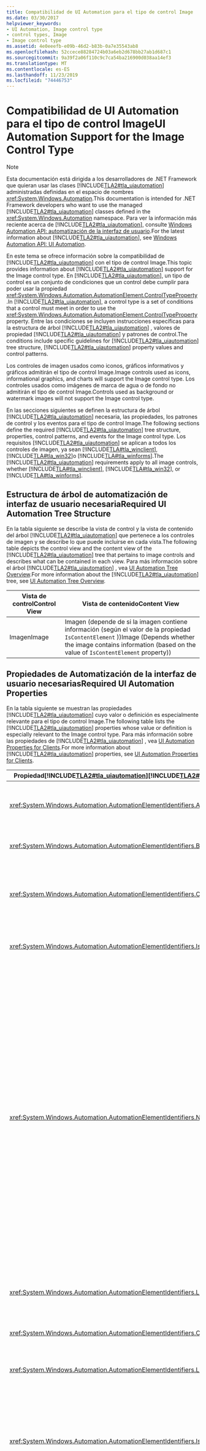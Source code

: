 ```yaml
---
title: Compatibilidad de UI Automation para el tipo de control Image
ms.date: 03/30/2017
helpviewer_keywords:
- UI Automation, Image control type
- control types, Image
- Image control type
ms.assetid: 4e0eeefb-e09b-46d2-b83b-0a7e35543ab8
ms.openlocfilehash: 52ccece88284724b03a6eb2d678bb27ab1d687c1
ms.sourcegitcommit: 9a39f2a06f110c9c7ca54ba216900d038aa14ef3
ms.translationtype: MT
ms.contentlocale: es-ES
ms.lasthandoff: 11/23/2019
ms.locfileid: "74446753"
---
```

# <a name="ui-automation-support-for-the-image-control-type"></a><span data-ttu-id="4fec6-102">Compatibilidad de UI Automation para el tipo de control Image</span><span class="sxs-lookup"><span data-stu-id="4fec6-102">UI Automation Support for the Image Control Type</span></span>
> [!NOTE]
> <span data-ttu-id="4fec6-103">Esta documentación está dirigida a los desarrolladores de .NET Framework que quieran usar las clases [!INCLUDE[TLA2#tla_uiautomation](../../../includes/tla2sharptla-uiautomation-md.md)] administradas definidas en el espacio de nombres <xref:System.Windows.Automation>.</span><span class="sxs-lookup"><span data-stu-id="4fec6-103">This documentation is intended for .NET Framework developers who want to use the managed [!INCLUDE[TLA2#tla_uiautomation](../../../includes/tla2sharptla-uiautomation-md.md)] classes defined in the <xref:System.Windows.Automation> namespace.</span></span> <span data-ttu-id="4fec6-104">Para ver la información más reciente acerca de [!INCLUDE[TLA2#tla_uiautomation](../../../includes/tla2sharptla-uiautomation-md.md)], consulte [Windows Automation API: automatización de la interfaz de usuario](/windows/win32/winauto/entry-uiauto-win32).</span><span class="sxs-lookup"><span data-stu-id="4fec6-104">For the latest information about [!INCLUDE[TLA2#tla_uiautomation](../../../includes/tla2sharptla-uiautomation-md.md)], see [Windows Automation API: UI Automation](/windows/win32/winauto/entry-uiauto-win32).</span></span>  
  
 <span data-ttu-id="4fec6-105">En este tema se ofrece información sobre la compatibilidad de [!INCLUDE[TLA2#tla_uiautomation](../../../includes/tla2sharptla-uiautomation-md.md)] con el tipo de control Image.</span><span class="sxs-lookup"><span data-stu-id="4fec6-105">This topic provides information about [!INCLUDE[TLA2#tla_uiautomation](../../../includes/tla2sharptla-uiautomation-md.md)] support for the Image control type.</span></span> <span data-ttu-id="4fec6-106">En [!INCLUDE[TLA2#tla_uiautomation](../../../includes/tla2sharptla-uiautomation-md.md)], un tipo de control es un conjunto de condiciones que un control debe cumplir para poder usar la propiedad <xref:System.Windows.Automation.AutomationElement.ControlTypeProperty> .</span><span class="sxs-lookup"><span data-stu-id="4fec6-106">In [!INCLUDE[TLA2#tla_uiautomation](../../../includes/tla2sharptla-uiautomation-md.md)], a control type is a set of conditions that a control must meet in order to use the <xref:System.Windows.Automation.AutomationElement.ControlTypeProperty> property.</span></span> <span data-ttu-id="4fec6-107">Entre las condiciones se incluyen instrucciones específicas para la estructura de árbol [!INCLUDE[TLA2#tla_uiautomation](../../../includes/tla2sharptla-uiautomation-md.md)] , valores de propiedad [!INCLUDE[TLA2#tla_uiautomation](../../../includes/tla2sharptla-uiautomation-md.md)] y patrones de control.</span><span class="sxs-lookup"><span data-stu-id="4fec6-107">The conditions include specific guidelines for [!INCLUDE[TLA2#tla_uiautomation](../../../includes/tla2sharptla-uiautomation-md.md)] tree structure, [!INCLUDE[TLA2#tla_uiautomation](../../../includes/tla2sharptla-uiautomation-md.md)] property values and control patterns.</span></span>  
  
 <span data-ttu-id="4fec6-108">Los controles de imagen usados como iconos, gráficos informativos y gráficos admitirán el tipo de control Image.</span><span class="sxs-lookup"><span data-stu-id="4fec6-108">Image controls used as icons, informational graphics, and charts will support the Image control type.</span></span> <span data-ttu-id="4fec6-109">Los controles usados como imágenes de marca de agua o de fondo no admitirán el tipo de control Image.</span><span class="sxs-lookup"><span data-stu-id="4fec6-109">Controls used as background or watermark images will not support the Image control type.</span></span>  
  
 <span data-ttu-id="4fec6-110">En las secciones siguientes se definen la estructura de árbol [!INCLUDE[TLA2#tla_uiautomation](../../../includes/tla2sharptla-uiautomation-md.md)] necesaria, las propiedades, los patrones de control y los eventos para el tipo de control Image.</span><span class="sxs-lookup"><span data-stu-id="4fec6-110">The following sections define the required [!INCLUDE[TLA2#tla_uiautomation](../../../includes/tla2sharptla-uiautomation-md.md)] tree structure, properties, control patterns, and events for the Image control type.</span></span> <span data-ttu-id="4fec6-111">Los requisitos [!INCLUDE[TLA2#tla_uiautomation](../../../includes/tla2sharptla-uiautomation-md.md)] se aplican a todos los controles de imagen, ya sean [!INCLUDE[TLA#tla_winclient](../../../includes/tlasharptla-winclient-md.md)], [!INCLUDE[TLA#tla_win32](../../../includes/tlasharptla-win32-md.md)]o [!INCLUDE[TLA#tla_winforms](../../../includes/tlasharptla-winforms-md.md)].</span><span class="sxs-lookup"><span data-stu-id="4fec6-111">The [!INCLUDE[TLA2#tla_uiautomation](../../../includes/tla2sharptla-uiautomation-md.md)] requirements apply to all image controls, whether [!INCLUDE[TLA#tla_winclient](../../../includes/tlasharptla-winclient-md.md)], [!INCLUDE[TLA#tla_win32](../../../includes/tlasharptla-win32-md.md)], or [!INCLUDE[TLA#tla_winforms](../../../includes/tlasharptla-winforms-md.md)].</span></span>  
  
<a name="Required_UI_Automation_Tree_Structure"></a>   
## <a name="required-ui-automation-tree-structure"></a><span data-ttu-id="4fec6-112">Estructura de árbol de automatización de interfaz de usuario necesaria</span><span class="sxs-lookup"><span data-stu-id="4fec6-112">Required UI Automation Tree Structure</span></span>  
 <span data-ttu-id="4fec6-113">En la tabla siguiente se describe la vista de control y la vista de contenido del árbol [!INCLUDE[TLA2#tla_uiautomation](../../../includes/tla2sharptla-uiautomation-md.md)] que pertenece a los controles de imagen y se describe lo que puede incluirse en cada vista.</span><span class="sxs-lookup"><span data-stu-id="4fec6-113">The following table depicts the control view and the content view of the [!INCLUDE[TLA2#tla_uiautomation](../../../includes/tla2sharptla-uiautomation-md.md)] tree that pertains to image controls and describes what can be contained in each view.</span></span> <span data-ttu-id="4fec6-114">Para más información sobre el árbol [!INCLUDE[TLA2#tla_uiautomation](../../../includes/tla2sharptla-uiautomation-md.md)] , vea [UI Automation Tree Overview](ui-automation-tree-overview.md).</span><span class="sxs-lookup"><span data-stu-id="4fec6-114">For more information about the [!INCLUDE[TLA2#tla_uiautomation](../../../includes/tla2sharptla-uiautomation-md.md)] tree, see [UI Automation Tree Overview](ui-automation-tree-overview.md).</span></span>  
  
|<span data-ttu-id="4fec6-115">Vista de control</span><span class="sxs-lookup"><span data-stu-id="4fec6-115">Control View</span></span>|<span data-ttu-id="4fec6-116">Vista de contenido</span><span class="sxs-lookup"><span data-stu-id="4fec6-116">Content View</span></span>|  
|------------------|------------------|  
|<span data-ttu-id="4fec6-117">Imagen</span><span class="sxs-lookup"><span data-stu-id="4fec6-117">Image</span></span>|<span data-ttu-id="4fec6-118">Imagen (depende de si la imagen contiene información (según el valor de la propiedad `IsContentElement` ))</span><span class="sxs-lookup"><span data-stu-id="4fec6-118">Image (Depends whether the image contains information (based on the value of `IsContentElement` property))</span></span>|  
  
<a name="Required_UI_Automation_Properties"></a>   
## <a name="required-ui-automation-properties"></a><span data-ttu-id="4fec6-119">Propiedades de Automatización de la interfaz de usuario necesarias</span><span class="sxs-lookup"><span data-stu-id="4fec6-119">Required UI Automation Properties</span></span>  
 <span data-ttu-id="4fec6-120">En la tabla siguiente se muestran las propiedades [!INCLUDE[TLA2#tla_uiautomation](../../../includes/tla2sharptla-uiautomation-md.md)] cuyo valor o definición es especialmente relevante para el tipo de control Image.</span><span class="sxs-lookup"><span data-stu-id="4fec6-120">The following table lists the [!INCLUDE[TLA2#tla_uiautomation](../../../includes/tla2sharptla-uiautomation-md.md)] properties whose value or definition is especially relevant to the Image control type.</span></span> <span data-ttu-id="4fec6-121">Para más información sobre las propiedades de [!INCLUDE[TLA2#tla_uiautomation](../../../includes/tla2sharptla-uiautomation-md.md)] , vea [UI Automation Properties for Clients](ui-automation-properties-for-clients.md).</span><span class="sxs-lookup"><span data-stu-id="4fec6-121">For more information about [!INCLUDE[TLA2#tla_uiautomation](../../../includes/tla2sharptla-uiautomation-md.md)] properties, see [UI Automation Properties for Clients](ui-automation-properties-for-clients.md).</span></span>  
  
|<span data-ttu-id="4fec6-122">Propiedad[!INCLUDE[TLA2#tla_uiautomation](../../../includes/tla2sharptla-uiautomation-md.md)]</span><span class="sxs-lookup"><span data-stu-id="4fec6-122">[!INCLUDE[TLA2#tla_uiautomation](../../../includes/tla2sharptla-uiautomation-md.md)] Property</span></span>|<span data-ttu-id="4fec6-123">Valor</span><span class="sxs-lookup"><span data-stu-id="4fec6-123">Value</span></span>|<span data-ttu-id="4fec6-124">Notas</span><span class="sxs-lookup"><span data-stu-id="4fec6-124">Notes</span></span>|  
|------------------------------------------------------------------------------------|-----------|-----------|  
|<xref:System.Windows.Automation.AutomationElementIdentifiers.AutomationIdProperty>|<span data-ttu-id="4fec6-125">Vea las notas.</span><span class="sxs-lookup"><span data-stu-id="4fec6-125">See notes.</span></span>|<span data-ttu-id="4fec6-126">El valor de esta propiedad debe ser único en todos los controles de una aplicación.</span><span class="sxs-lookup"><span data-stu-id="4fec6-126">The value of this property needs to be unique across all controls in an application.</span></span>|  
|<xref:System.Windows.Automation.AutomationElementIdentifiers.BoundingRectangleProperty>|<span data-ttu-id="4fec6-127">Vea las notas.</span><span class="sxs-lookup"><span data-stu-id="4fec6-127">See notes.</span></span>|<span data-ttu-id="4fec6-128">El rectángulo exterior que contiene el control completo.</span><span class="sxs-lookup"><span data-stu-id="4fec6-128">The outermost rectangle that contains the whole control.</span></span>|  
|<xref:System.Windows.Automation.AutomationElementIdentifiers.ClickablePointProperty>|<span data-ttu-id="4fec6-129">Vea las notas.</span><span class="sxs-lookup"><span data-stu-id="4fec6-129">See notes.</span></span>|<span data-ttu-id="4fec6-130">Un punto donde se puede hacer clic del control de imagen debe ser un punto dentro del rectángulo delimitador del control de imagen.</span><span class="sxs-lookup"><span data-stu-id="4fec6-130">The image control’s clickable point must be a point within the bounding rectangle of the image control.</span></span>|  
|<xref:System.Windows.Automation.AutomationElementIdentifiers.IsKeyboardFocusableProperty>|<span data-ttu-id="4fec6-131">Vea las notas.</span><span class="sxs-lookup"><span data-stu-id="4fec6-131">See notes.</span></span>|<span data-ttu-id="4fec6-132">Si el control puede recibir el enfoque del teclado, debe admitir esta propiedad.</span><span class="sxs-lookup"><span data-stu-id="4fec6-132">If the control can receive keyboard focus, it must support this property.</span></span>|  
|<xref:System.Windows.Automation.AutomationElementIdentifiers.NameProperty>|<span data-ttu-id="4fec6-133">Vea las notas.</span><span class="sxs-lookup"><span data-stu-id="4fec6-133">See notes.</span></span>|<span data-ttu-id="4fec6-134">La propiedad Name se debe exponer para todos los controles de imagen que contienen información.</span><span class="sxs-lookup"><span data-stu-id="4fec6-134">The Name property must be exposed for all image controls that contain information.</span></span> <span data-ttu-id="4fec6-135">El acceso mediante programación a esta información requiere que se ofrezca un equivalente textual al gráfico.</span><span class="sxs-lookup"><span data-stu-id="4fec6-135">Programmatic access to this information requires that a textual equivalent to the graphic be provided.</span></span> <span data-ttu-id="4fec6-136">Si el control de imagen es puramente decorativo, únicamente debe aparecer en la vista de control del árbol [!INCLUDE[TLA2#tla_uiautomation](../../../includes/tla2sharptla-uiautomation-md.md)] y no es necesario que tenga un nombre.</span><span class="sxs-lookup"><span data-stu-id="4fec6-136">If the image control is purely decorative, it must only show up in the control view of the [!INCLUDE[TLA2#tla_uiautomation](../../../includes/tla2sharptla-uiautomation-md.md)] tree and is not required to have a name.</span></span> <span data-ttu-id="4fec6-137">Los marcos de trabajo de interfaz de usuario deben admitir propiedad de texto alternativo o ALT en las imágenes que se pueden establecer desde dentro de su marco de trabajo.</span><span class="sxs-lookup"><span data-stu-id="4fec6-137">UI frameworks must support an ALT or alternate text property on images that can be set from within their framework.</span></span> <span data-ttu-id="4fec6-138">Esta propiedad se asignará entonces a la propiedad de nombre [!INCLUDE[TLA2#tla_uiautomation](../../../includes/tla2sharptla-uiautomation-md.md)] .</span><span class="sxs-lookup"><span data-stu-id="4fec6-138">This property will then map to the [!INCLUDE[TLA2#tla_uiautomation](../../../includes/tla2sharptla-uiautomation-md.md)] Name property.</span></span>|  
|<xref:System.Windows.Automation.AutomationElementIdentifiers.LabeledByProperty>|<span data-ttu-id="4fec6-139">Vea las notas.</span><span class="sxs-lookup"><span data-stu-id="4fec6-139">See notes.</span></span>|<span data-ttu-id="4fec6-140">Si hay una etiqueta de texto estático, esta propiedad debe exponer una referencia a ese control.</span><span class="sxs-lookup"><span data-stu-id="4fec6-140">If there is a static text label then this property must expose a reference to that control.</span></span>|  
|<xref:System.Windows.Automation.AutomationElementIdentifiers.ControlTypeProperty>|<span data-ttu-id="4fec6-141">Imagen</span><span class="sxs-lookup"><span data-stu-id="4fec6-141">Image</span></span>|<span data-ttu-id="4fec6-142">Este valor es el mismo para todos los marcos de trabajo de la interfaz de usuario.</span><span class="sxs-lookup"><span data-stu-id="4fec6-142">This value is the same for all UI frameworks.</span></span>|  
|<xref:System.Windows.Automation.AutomationElementIdentifiers.LocalizedControlTypeProperty>|<span data-ttu-id="4fec6-143">"imagen"</span><span class="sxs-lookup"><span data-stu-id="4fec6-143">"image"</span></span>|<span data-ttu-id="4fec6-144">Cadena localizada que corresponde al tipo de control Image.</span><span class="sxs-lookup"><span data-stu-id="4fec6-144">Localized string corresponding to the Image control type.</span></span>|  
|<xref:System.Windows.Automation.AutomationElementIdentifiers.IsContentElementProperty>|<span data-ttu-id="4fec6-145">Vea las notas.</span><span class="sxs-lookup"><span data-stu-id="4fec6-145">See notes.</span></span>|<span data-ttu-id="4fec6-146">El control de imagen debe incluirse en la vista de contenido del árbol [!INCLUDE[TLA2#tla_uiautomation](../../../includes/tla2sharptla-uiautomation-md.md)] cuando contiene información significativa aún no expuesta al usuario final.</span><span class="sxs-lookup"><span data-stu-id="4fec6-146">The image control must be included in the content view of the [!INCLUDE[TLA2#tla_uiautomation](../../../includes/tla2sharptla-uiautomation-md.md)] tree when it contains meaningful information not already exposed to the end user.</span></span>|  
|<xref:System.Windows.Automation.AutomationElementIdentifiers.IsControlElementProperty>|<span data-ttu-id="4fec6-147">True</span><span class="sxs-lookup"><span data-stu-id="4fec6-147">True</span></span>|<span data-ttu-id="4fec6-148">El control de imagen siempre se incluye en la vista del control del árbol [!INCLUDE[TLA2#tla_uiautomation](../../../includes/tla2sharptla-uiautomation-md.md)] .</span><span class="sxs-lookup"><span data-stu-id="4fec6-148">The image control is always included in the control view of the [!INCLUDE[TLA2#tla_uiautomation](../../../includes/tla2sharptla-uiautomation-md.md)] tree.</span></span>|  
|<xref:System.Windows.Automation.AutomationElementIdentifiers.HelpTextProperty>|<span data-ttu-id="4fec6-149">Vea las notas.</span><span class="sxs-lookup"><span data-stu-id="4fec6-149">See notes.</span></span>|<span data-ttu-id="4fec6-150">La propiedad HelpText expone una cadena localizada que describe el aspecto visual real del control (por ejemplo, un cuadrado rojo con una "X" blanca) u otra información sobre herramientas asociada a la imagen.</span><span class="sxs-lookup"><span data-stu-id="4fec6-150">The HelpText property exposes a localized string which describes the actual visual appearance of the control (for example, a red square with a white ‘X’) or other tooltip information associated with the image.</span></span><br /><br /> <span data-ttu-id="4fec6-151">Se debe admitir esta propiedad cuando se necesite una descripción larga para transmitir más información sobre el control de imagen.</span><span class="sxs-lookup"><span data-stu-id="4fec6-151">This property must be supported when a long description is needed to convey more information about the image control.</span></span> <span data-ttu-id="4fec6-152">Por ejemplo, un gráfico o diagrama complicado.</span><span class="sxs-lookup"><span data-stu-id="4fec6-152">For example, a complicated chart or diagram.</span></span> <span data-ttu-id="4fec6-153">Esta propiedad se asigna a la etiqueta LongDesc HTML y la etiqueta Desc de Scalable Vector Graphics (SVG).</span><span class="sxs-lookup"><span data-stu-id="4fec6-153">This property maps to the HTML LongDesc tag and the Scalable Vector Graphics (SVG) Desc tag.</span></span> <span data-ttu-id="4fec6-154">Los desarrolladores que trabajan con controles de imagen deben admitir una propiedad para permitir la descripción visual que se establecerá en el control.</span><span class="sxs-lookup"><span data-stu-id="4fec6-154">Developers working with image controls must support a property to allow the visual description to be set on the control.</span></span> <span data-ttu-id="4fec6-155">Esta propiedad se debe asignar a la propiedad VisualDescription de automatización de la interfaz de usuario.</span><span class="sxs-lookup"><span data-stu-id="4fec6-155">This property must be mapped to the UI Automation VisualDescription property.</span></span>|  
|<xref:System.Windows.Automation.AutomationElementIdentifiers.ItemStatusProperty>|<span data-ttu-id="4fec6-156">Vea las notas.</span><span class="sxs-lookup"><span data-stu-id="4fec6-156">See notes.</span></span>|<span data-ttu-id="4fec6-157">Si el control de imagen representa la información del estado sobre un elemento concreto de la pantalla, el control debe incluirse dentro del elemento.</span><span class="sxs-lookup"><span data-stu-id="4fec6-157">If the image control represents state information about a particular item on the screen, the control should be contained within the item.</span></span> <span data-ttu-id="4fec6-158">Cuando la imagen está dentro de un elemento, el elemento debe admitir la propiedad de estado y generar las notificaciones adecuadas cuando cambie el estado.</span><span class="sxs-lookup"><span data-stu-id="4fec6-158">When the image is contained within an item the item must support the status property and raise appropriate notifications when the status changes.</span></span><br /><br /> <span data-ttu-id="4fec6-159">Si una imagen es un control independiente y transmite el estado, se debe admitir esta propiedad.</span><span class="sxs-lookup"><span data-stu-id="4fec6-159">If an image is a standalone control and is conveying status this property must be supported.</span></span>|  
  
<a name="Required_UI_Automation_Control_Patterns"></a>   
## <a name="required-ui-automation-control-patterns"></a><span data-ttu-id="4fec6-160">Patrones de control necesarios para la automatización de la interfaz de usuario</span><span class="sxs-lookup"><span data-stu-id="4fec6-160">Required UI Automation Control Patterns</span></span>  
 <span data-ttu-id="4fec6-161">En la tabla siguiente se muestran los patrones de control [!INCLUDE[TLA2#tla_uiautomation](../../../includes/tla2sharptla-uiautomation-md.md)] que se deben admitir por todos los controles de imagen.</span><span class="sxs-lookup"><span data-stu-id="4fec6-161">The following table lists the [!INCLUDE[TLA2#tla_uiautomation](../../../includes/tla2sharptla-uiautomation-md.md)] control patterns required to be supported by all image controls.</span></span> <span data-ttu-id="4fec6-162">Para más información sobre los patrones de control, vea [UI Automation Control Patterns Overview](ui-automation-control-patterns-overview.md).</span><span class="sxs-lookup"><span data-stu-id="4fec6-162">For more information about control patterns, see [UI Automation Control Patterns Overview](ui-automation-control-patterns-overview.md).</span></span>  
  
|<span data-ttu-id="4fec6-163">Patrón de control</span><span class="sxs-lookup"><span data-stu-id="4fec6-163">Control Pattern</span></span>|<span data-ttu-id="4fec6-164">Compatibilidad</span><span class="sxs-lookup"><span data-stu-id="4fec6-164">Support</span></span>|<span data-ttu-id="4fec6-165">Notas</span><span class="sxs-lookup"><span data-stu-id="4fec6-165">Notes</span></span>|  
|---------------------|-------------|-----------|  
|<xref:System.Windows.Automation.Provider.IGridItemProvider>|<span data-ttu-id="4fec6-166">Depende</span><span class="sxs-lookup"><span data-stu-id="4fec6-166">Depends</span></span>|<span data-ttu-id="4fec6-167">El control de imagen admite el patrón Grid Item si el control está dentro de un contenedor de cuadrícula.</span><span class="sxs-lookup"><span data-stu-id="4fec6-167">The image control supports the Grid Item pattern if the control is within a grid container.</span></span>|  
|<xref:System.Windows.Automation.Provider.ITableItemProvider>|<span data-ttu-id="4fec6-168">Depende</span><span class="sxs-lookup"><span data-stu-id="4fec6-168">Depends</span></span>|<span data-ttu-id="4fec6-169">El control de imagen admite el patrón Table Item  si el control está dentro de un contenedor que tiene controles de encabezado.</span><span class="sxs-lookup"><span data-stu-id="4fec6-169">The image control supports the Table Item pattern if the control is within a container that has header controls.</span></span>|  
|<xref:System.Windows.Automation.Provider.IInvokeProvider>|<span data-ttu-id="4fec6-170">Never</span><span class="sxs-lookup"><span data-stu-id="4fec6-170">Never</span></span>|<span data-ttu-id="4fec6-171">Si el control de imagen contiene una imagen en la que se puede hacer clic, el control debe admitir un tipo de control que admita el patrón Invoke, como el tipo de control Button.</span><span class="sxs-lookup"><span data-stu-id="4fec6-171">If the image control contains a clickable image, the control should support a control type that supports the Invoke pattern, such as the Button control type.</span></span>|  
|<xref:System.Windows.Automation.Provider.ISelectionItemProvider>|<span data-ttu-id="4fec6-172">Never</span><span class="sxs-lookup"><span data-stu-id="4fec6-172">Never</span></span>|<span data-ttu-id="4fec6-173">Los controles de imagen no deben admitir el patrón Selection Item.</span><span class="sxs-lookup"><span data-stu-id="4fec6-173">Image controls should not support the Selection Item pattern.</span></span>|  
  
<a name="Required_UI_Automation_Events"></a>   
## <a name="required-ui-automation-events"></a><span data-ttu-id="4fec6-174">Eventos de automatización de la interfaz de usuario necesarios</span><span class="sxs-lookup"><span data-stu-id="4fec6-174">Required UI Automation Events</span></span>  
 <span data-ttu-id="4fec6-175">En la tabla siguiente se muestran los eventos [!INCLUDE[TLA2#tla_uiautomation](../../../includes/tla2sharptla-uiautomation-md.md)] que se deben admitir por todos los controles de imagen.</span><span class="sxs-lookup"><span data-stu-id="4fec6-175">The following table lists the [!INCLUDE[TLA2#tla_uiautomation](../../../includes/tla2sharptla-uiautomation-md.md)] events required to be supported by all image controls.</span></span> <span data-ttu-id="4fec6-176">Para más información sobre eventos, vea [UI Automation Events Overview](ui-automation-events-overview.md).</span><span class="sxs-lookup"><span data-stu-id="4fec6-176">For more information on events, see [UI Automation Events Overview](ui-automation-events-overview.md).</span></span>  
  
|<span data-ttu-id="4fec6-177">o[!INCLUDE[TLA2#tla_uiautomation](../../../includes/tla2sharptla-uiautomation-md.md)]</span><span class="sxs-lookup"><span data-stu-id="4fec6-177">[!INCLUDE[TLA2#tla_uiautomation](../../../includes/tla2sharptla-uiautomation-md.md)] Event</span></span>|<span data-ttu-id="4fec6-178">Compatibilidad</span><span class="sxs-lookup"><span data-stu-id="4fec6-178">Support</span></span>|<span data-ttu-id="4fec6-179">Notas</span><span class="sxs-lookup"><span data-stu-id="4fec6-179">Notes</span></span>|  
|---------------------------------------------------------------------------------|-------------|-----------|  
|<xref:System.Windows.Automation.InvokePatternIdentifiers.InvokedEvent>|<span data-ttu-id="4fec6-180">Never</span><span class="sxs-lookup"><span data-stu-id="4fec6-180">Never</span></span>|<span data-ttu-id="4fec6-181">Ninguno</span><span class="sxs-lookup"><span data-stu-id="4fec6-181">None</span></span>|  
|<xref:System.Windows.Automation.SelectionItemPatternIdentifiers.ElementAddedToSelectionEvent>|<span data-ttu-id="4fec6-182">Never</span><span class="sxs-lookup"><span data-stu-id="4fec6-182">Never</span></span>|<span data-ttu-id="4fec6-183">Ninguno</span><span class="sxs-lookup"><span data-stu-id="4fec6-183">None</span></span>|  
|<xref:System.Windows.Automation.SelectionItemPatternIdentifiers.ElementRemovedFromSelectionEvent>|<span data-ttu-id="4fec6-184">Never</span><span class="sxs-lookup"><span data-stu-id="4fec6-184">Never</span></span>|<span data-ttu-id="4fec6-185">Ninguno</span><span class="sxs-lookup"><span data-stu-id="4fec6-185">None</span></span>|  
|<xref:System.Windows.Automation.SelectionItemPatternIdentifiers.ElementSelectedEvent>|<span data-ttu-id="4fec6-186">Never</span><span class="sxs-lookup"><span data-stu-id="4fec6-186">Never</span></span>|<span data-ttu-id="4fec6-187">Ninguno</span><span class="sxs-lookup"><span data-stu-id="4fec6-187">None</span></span>|  
|<span data-ttu-id="4fec6-188">Evento de cambio de propiedad<xref:System.Windows.Automation.AutomationElementIdentifiers.BoundingRectangleProperty> .</span><span class="sxs-lookup"><span data-stu-id="4fec6-188"><xref:System.Windows.Automation.AutomationElementIdentifiers.BoundingRectangleProperty> property-changed event.</span></span>|<span data-ttu-id="4fec6-189">Requerido</span><span class="sxs-lookup"><span data-stu-id="4fec6-189">Required</span></span>|<span data-ttu-id="4fec6-190">Ninguno</span><span class="sxs-lookup"><span data-stu-id="4fec6-190">None</span></span>|  
|<span data-ttu-id="4fec6-191">Evento de cambio de propiedad<xref:System.Windows.Automation.AutomationElementIdentifiers.IsOffscreenProperty> .</span><span class="sxs-lookup"><span data-stu-id="4fec6-191"><xref:System.Windows.Automation.AutomationElementIdentifiers.IsOffscreenProperty> property-changed event.</span></span>|<span data-ttu-id="4fec6-192">Requerido</span><span class="sxs-lookup"><span data-stu-id="4fec6-192">Required</span></span>|<span data-ttu-id="4fec6-193">Ninguno</span><span class="sxs-lookup"><span data-stu-id="4fec6-193">None</span></span>|  
|<span data-ttu-id="4fec6-194">Evento de cambio de propiedad<xref:System.Windows.Automation.AutomationElementIdentifiers.IsEnabledProperty> .</span><span class="sxs-lookup"><span data-stu-id="4fec6-194"><xref:System.Windows.Automation.AutomationElementIdentifiers.IsEnabledProperty> property-changed event.</span></span>|<span data-ttu-id="4fec6-195">Requerido</span><span class="sxs-lookup"><span data-stu-id="4fec6-195">Required</span></span>|<span data-ttu-id="4fec6-196">Ninguno</span><span class="sxs-lookup"><span data-stu-id="4fec6-196">None</span></span>|  
|<span data-ttu-id="4fec6-197">Evento de cambio de propiedad<xref:System.Windows.Automation.AutomationElementIdentifiers.NameProperty> .</span><span class="sxs-lookup"><span data-stu-id="4fec6-197"><xref:System.Windows.Automation.AutomationElementIdentifiers.NameProperty> property-changed event.</span></span>|<span data-ttu-id="4fec6-198">Requerido</span><span class="sxs-lookup"><span data-stu-id="4fec6-198">Required</span></span>|<span data-ttu-id="4fec6-199">Ninguno</span><span class="sxs-lookup"><span data-stu-id="4fec6-199">None</span></span>|  
|<xref:System.Windows.Automation.AutomationElementIdentifiers.AutomationFocusChangedEvent>|<span data-ttu-id="4fec6-200">Requerido</span><span class="sxs-lookup"><span data-stu-id="4fec6-200">Required</span></span>|<span data-ttu-id="4fec6-201">Ninguno</span><span class="sxs-lookup"><span data-stu-id="4fec6-201">None</span></span>|  
|<xref:System.Windows.Automation.AutomationElementIdentifiers.StructureChangedEvent>|<span data-ttu-id="4fec6-202">Requerido</span><span class="sxs-lookup"><span data-stu-id="4fec6-202">Required</span></span>|<span data-ttu-id="4fec6-203">Ninguno</span><span class="sxs-lookup"><span data-stu-id="4fec6-203">None</span></span>|  
  
## <a name="see-also"></a><span data-ttu-id="4fec6-204">Vea también</span><span class="sxs-lookup"><span data-stu-id="4fec6-204">See also</span></span>

- <xref:System.Windows.Automation.ControlType.Image>
- [<span data-ttu-id="4fec6-205">Información general sobre tipos de control de Automatización de la interfaz de usuario</span><span class="sxs-lookup"><span data-stu-id="4fec6-205">UI Automation Control Types Overview</span></span>](ui-automation-control-types-overview.md)
- [<span data-ttu-id="4fec6-206">Información general sobre la Automatización de la interfaz de usuario</span><span class="sxs-lookup"><span data-stu-id="4fec6-206">UI Automation Overview</span></span>](ui-automation-overview.md)
